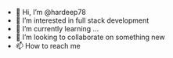 - 👋 Hi, I’m @hardeep78
- 👀 I’m interested in full stack development 
- 🌱 I’m currently learning ...
- 💞️ I’m looking to collaborate on something new
- 📫 How to reach me

<!---
hardeep78/hardeep78 is a ✨ special ✨ repository because its `README.md` (this file) appears on your GitHub profile.
You can click the Preview link to take a look at your changes.
--->

